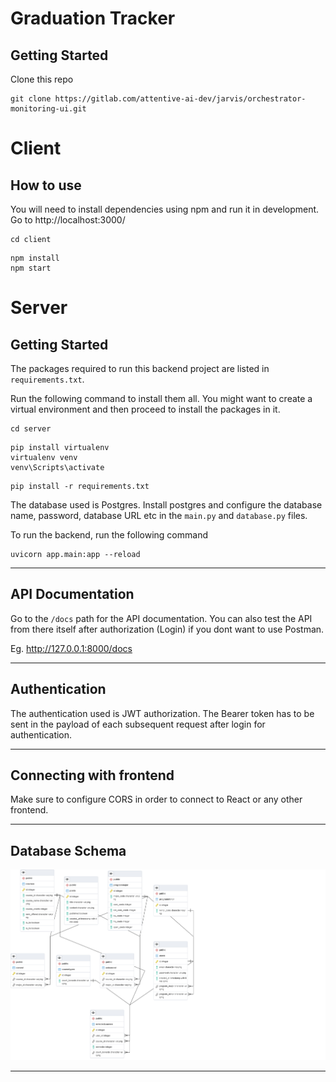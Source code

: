 # Graduation Tracker 

## Getting Started
Clone this repo
```
git clone https://gitlab.com/attentive-ai-dev/jarvis/orchestrator-monitoring-ui.git
```

# Client
## How to use

You will need to install dependencies using npm and run it in development. Go to http://localhost:3000/

```
cd client
```

```
npm install
npm start
```

# Server

## Getting Started

The packages required to run this backend project are listed in ```requirements.txt```.

Run the following command to install them all.
You might want to create a virtual environment and then proceed to install the packages in it.


```
cd server
```

```
pip install virtualenv
virtualenv venv
venv\Scripts\activate
```

```
pip install -r requirements.txt
```

The database used is Postgres. Install postgres and configure the database name, password, database URL etc in the ```main.py``` and ```database.py``` files.

To run the backend, run the following command
```
uvicorn app.main:app --reload
```

---

## API Documentation

Go to the ```/docs``` path for the API documentation. You can also test the API from there itself after authorization (Login) if you dont want to use Postman.

Eg. http://127.0.0.1:8000/docs

---

## Authentication

The authentication used is JWT authorization. The Bearer token has to be sent in the payload of each subsequent request after login for authentication.

---

## Connecting with frontend

Make sure to configure CORS in order to connect to React or any other frontend.

---

## Database Schema

![Image](./server/media/schema.png)

---
